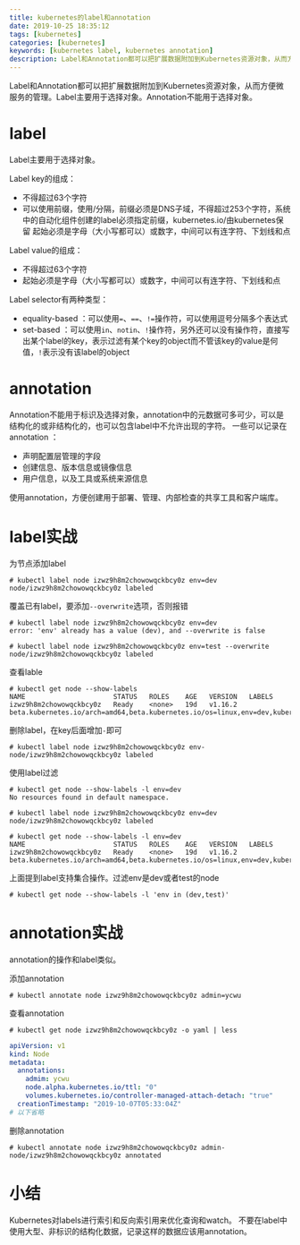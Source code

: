 ```yaml
---
title: kubernetes的label和annotation
date: 2019-10-25 18:35:12
tags: [kubernetes]
categories: [kubernetes]
keywords: [kubernetes label, kubernetes annotation]
description: Label和Annotation都可以把扩展数据附加到Kubernetes资源对象，从而方便微服务的管理。
---
```


Label和Annotation都可以把扩展数据附加到Kubernetes资源对象，从而方便微服务的管理。Label主要用于选择对象。Annotation不能用于选择对象。
<!-- more -->
# label

Label主要用于选择对象。

Label key的组成：
- 不得超过63个字符
- 可以使用前缀，使用/分隔，前缀必须是DNS子域，不得超过253个字符，系统中的自动化组件创建的label必须指定前缀，kubernetes.io/由kubernetes保留
起始必须是字母（大小写都可以）或数字，中间可以有连字符、下划线和点

Label value的组成：
- 不得超过63个字符
- 起始必须是字母（大小写都可以）或数字，中间可以有连字符、下划线和点

Label selector有两种类型：
- equality-based ：可以使用`=`、`==`、`!=`操作符，可以使用逗号分隔多个表达式
- set-based ：可以使用`in`、`notin`、`!`操作符，另外还可以没有操作符，直接写出某个label的key，表示过滤有某个key的object而不管该key的value是何值，`!`表示没有该label的object

# annotation

Annotation不能用于标识及选择对象，annotation中的元数据可多可少，可以是结构化的或非结构化的，也可以包含label中不允许出现的字符。
一些可以记录在 annotation ：
- 声明配置层管理的字段
- 创建信息、版本信息或镜像信息
- 用户信息，以及工具或系统来源信息

使用annotation，方便创建用于部署、管理、内部检查的共享工具和客户端库。

# label实战


为节点添加label
```
# kubectl label node izwz9h8m2chowowqckbcy0z env=dev
node/izwz9h8m2chowowqckbcy0z labeled
```

覆盖已有label，要添加`--overwrite`选项，否则报错
```
# kubectl label node izwz9h8m2chowowqckbcy0z env=dev
error: 'env' already has a value (dev), and --overwrite is false

# kubectl label node izwz9h8m2chowowqckbcy0z env=test --overwrite
node/izwz9h8m2chowowqckbcy0z labeled
```


查看lable
```
# kubectl get node --show-labels
NAME                      STATUS   ROLES    AGE   VERSION   LABELS
izwz9h8m2chowowqckbcy0z   Ready    <none>   19d   v1.16.2   beta.kubernetes.io/arch=amd64,beta.kubernetes.io/os=linux,env=dev,kubernetes.io/arch=amd64,kubernetes.io/hostname=izwz9h8m2chowowqckbcy0z,kubernetes.io/os=linux,microk8s.io/cluster=true
```

删除label，在key后面增加`-`即可
```
# kubectl label node izwz9h8m2chowowqckbcy0z env-
node/izwz9h8m2chowowqckbcy0z labeled
```

使用label过滤
```
# kubectl get node --show-labels -l env=dev
No resources found in default namespace.

# kubectl label node izwz9h8m2chowowqckbcy0z env=dev
node/izwz9h8m2chowowqckbcy0z labeled

# kubectl get node --show-labels -l env=dev
NAME                      STATUS   ROLES    AGE   VERSION   LABELS
izwz9h8m2chowowqckbcy0z   Ready    <none>   19d   v1.16.2   beta.kubernetes.io/arch=amd64,beta.kubernetes.io/os=linux,env=dev,kubernetes.io/arch=amd64,kubernetes.io/hostname=izwz9h8m2chowowqckbcy0z,kubernetes.io/os=linux,microk8s.io/cluster=true
```

上面提到label支持集合操作。过滤env是dev或者test的node
```
# kubectl get node --show-labels -l 'env in (dev,test)'
```

# annotation实战

annotation的操作和label类似。

添加annotation
```
# kubectl annotate node izwz9h8m2chowowqckbcy0z admin=ycwu
```

查看annotation
```
# kubectl get node izwz9h8m2chowowqckbcy0z -o yaml | less
```
```yaml
apiVersion: v1
kind: Node
metadata:
  annotations:
    admim: ycwu
    node.alpha.kubernetes.io/ttl: "0"
    volumes.kubernetes.io/controller-managed-attach-detach: "true"
  creationTimestamp: "2019-10-07T05:33:04Z"
# 以下省略
```

删除annotation
```
# kubectl annotate node izwz9h8m2chowowqckbcy0z admin-
node/izwz9h8m2chowowqckbcy0z annotated
```

# 小结

Kubernetes对labels进行索引和反向索引用来优化查询和watch。
不要在label中使用大型、非标识的结构化数据，记录这样的数据应该用annotation。



